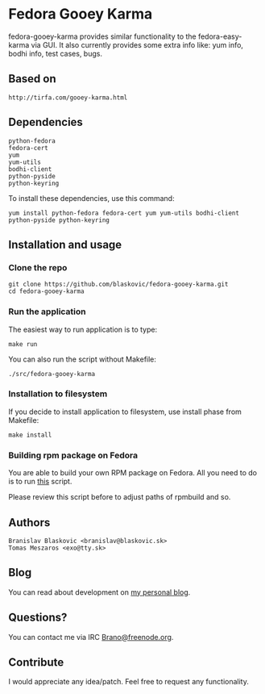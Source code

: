 # Fedora Gooey Karma

fedora-gooey-karma provides similar functionality to the fedora-easy-karma via GUI. It also currently provides some extra info like: yum info, bodhi info, test cases, bugs.

## Based on

    http://tirfa.com/gooey-karma.html


## Dependencies

    python-fedora
    fedora-cert
    yum
    yum-utils
    bodhi-client
    python-pyside
    python-keyring
    
To install these dependencies, use this command:

    yum install python-fedora fedora-cert yum yum-utils bodhi-client python-pyside python-keyring
    
## Installation and usage

### Clone the repo
    
    git clone https://github.com/blaskovic/fedora-gooey-karma.git
    cd fedora-gooey-karma
    
### Run the application

The easiest way to run application is to type:
    
    make run
    
You can also run the script without Makefile:

    ./src/fedora-gooey-karma
    
### Installation to filesystem

If you decide to install application to filesystem, use install phase from Makefile:

    make install
    
### Building rpm package on Fedora

You are able to build your own RPM package on Fedora. All you need to do is to run [this](https://github.com/blaskovic/fedora-gooey-karma/blob/master/fedora-package/build_rpm.sh) script.

Please review this script before to adjust paths of rpmbuild and so.

## Authors
    
    Branislav Blaskovic <branislav@blaskovic.sk>
    Tomas Meszaros <exo@tty.sk>
    
## Blog

You can read about development on [my personal blog](https://blaskovicbranislav.wordpress.com/tag/fedora-gooey-karma/).
    
## Questions?

You can contact me via IRC Brano@freenode.org.

## Contribute

I would appreciate any idea/patch. Feel free to request any functionality.
